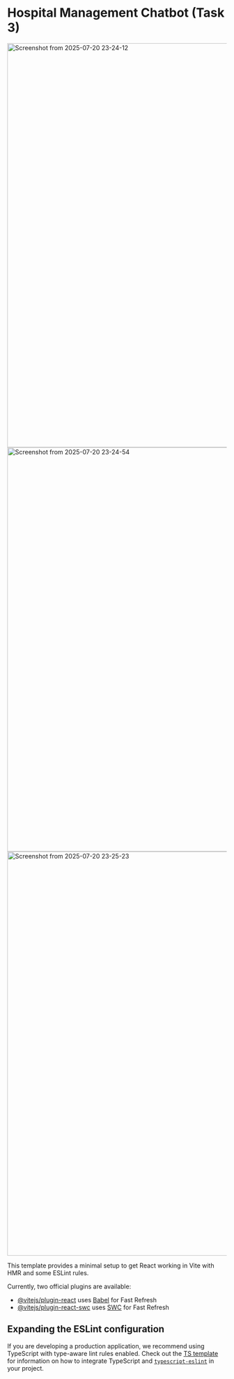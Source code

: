 # Hospital Management Chatbot (Task 3)

<img width="1794" height="928" alt="Screenshot from 2025-07-20 23-24-12" src="https://github.com/user-attachments/assets/42cb255b-e266-414e-b821-fb2bc110a043" />
<img width="1794" height="928" alt="Screenshot from 2025-07-20 23-24-54" src="https://github.com/user-attachments/assets/986876a5-4e8f-46b9-9e8b-9425e7745503"/>
  <img width="1794" height="928" alt="Screenshot from 2025-07-20 23-25-23" src="https://github.com/user-attachments/assets/7c128654-16e9-4446-b9df-9975f73b7307" />



This template provides a minimal setup to get React working in Vite with HMR and some ESLint rules.

Currently, two official plugins are available:

- [@vitejs/plugin-react](https://github.com/vitejs/vite-plugin-react/blob/main/packages/plugin-react) uses [Babel](https://babeljs.io/) for Fast Refresh
- [@vitejs/plugin-react-swc](https://github.com/vitejs/vite-plugin-react/blob/main/packages/plugin-react-swc) uses [SWC](https://swc.rs/) for Fast Refresh

## Expanding the ESLint configuration

If you are developing a production application, we recommend using TypeScript with type-aware lint rules enabled. Check out the [TS template](https://github.com/vitejs/vite/tree/main/packages/create-vite/template-react-ts) for information on how to integrate TypeScript and [`typescript-eslint`](https://typescript-eslint.io) in your project.
